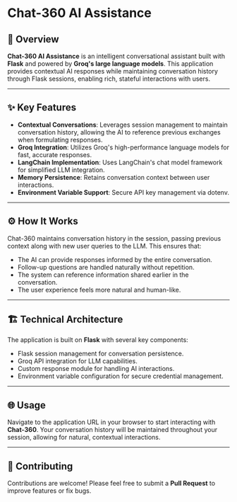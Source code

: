 # Chat-360 AI Assistance

## 🧠 Overview

**Chat-360 AI Assistance** is an intelligent conversational assistant built with **Flask** and powered by **Groq's large language models**. This application provides contextual AI responses while maintaining conversation history through Flask sessions, enabling rich, stateful interactions with users.

---

## ✨ Key Features

- **Contextual Conversations**: Leverages session management to maintain conversation history, allowing the AI to reference previous exchanges when formulating responses.
- **Groq Integration**: Utilizes Groq's high-performance language models for fast, accurate responses.
- **LangChain Implementation**: Uses LangChain's chat model framework for simplified LLM integration.
- **Memory Persistence**: Retains conversation context between user interactions.
- **Environment Variable Support**: Secure API key management via dotenv.

---

## ⚙️ How It Works

Chat-360 maintains conversation history in the session, passing previous context along with new user queries to the LLM. This ensures that:

- The AI can provide responses informed by the entire conversation.
- Follow-up questions are handled naturally without repetition.
- The system can reference information shared earlier in the conversation.
- The user experience feels more natural and human-like.

---

## 🏗️ Technical Architecture

The application is built on **Flask** with several key components:

- Flask session management for conversation persistence.
- Groq API integration for LLM capabilities.
- Custom response module for handling AI interactions.
- Environment variable configuration for secure credential management.

---

## 🌐 Usage

Navigate to the application URL in your browser to start interacting with **Chat-360**. Your conversation history will be maintained throughout your session, allowing for natural, contextual interactions.

---

## 🤝 Contributing

Contributions are welcome! Please feel free to submit a **Pull Request** to improve features or fix bugs.

